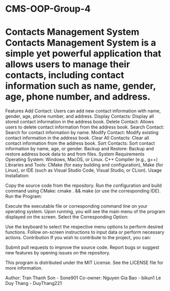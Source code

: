 # CMS-OOP-Group-4
Contacts Management System
Contacts Management System is a simple yet powerful application that allows users to manage their contacts, including contact information such as name, gender, age, phone number, and address.
=======================
Features
Add Contact: Users can add new contact information with name, gender, age, phone number, and address.
Display Contacts: Display all stored contact information in the address book.
Delete Contact: Allows users to delete contact information from the address book.
Search Contact: Search for contact information by name.
Modify Contact: Modify existing contact information in the address book.
Clear All Contacts: Clear all contact information from the address book.
Sort Contacts: Sort contact information by name, age, or gender.
Backup and Restore: Backup and restore address book data to and from files.
System Requirements
Operating System: Windows, MacOS, or Linux.
C++ Compiler (e.g., g++)
Libraries and Tools: CMake (for easy building and configuration), Make (for Linux), or IDE (such as Visual Studio Code, Visual Studio, or CLion).
Usage
Installation:

Copy the source code from the repository.
Run the configuration and build command using CMake: cmake . && make (or use the corresponding IDE).
Run the Program:

Execute the executable file or corresponding command line on your operating system.
Upon running, you will see the main menu of the program displayed on the screen.
Select the Corresponding Option:

Use the keyboard to select the respective menu options to perform desired functions.
Follow on-screen instructions to input data or perform necessary actions.
Contribution
If you wish to contribute to the project, you can:

Submit pull requests to improve the source code.
Report bugs or suggest new features by opening issues on the repository.

This program is distributed under the MIT License. See the LICENSE file for more information.

Author: Tran Thanh Son - Sone901
Co-owner: Nguyen Gia Bao - bikun1
          Le Duy Thang - DuyThang221
